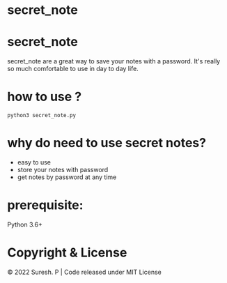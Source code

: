 # secret_note

# secret_note
secret_note are a great way to save your notes with a password. It's really so much comfortable to use in day to day life.

# how to use ?
```
python3 secret_note.py
```

# why do need to use secret notes?
- easy to use
- store your notes with password
- get notes by password at any time

# prerequisite:
Python 3.6+

# Copyright & License
© 2022 Suresh. P | Code released under MIT License
